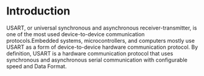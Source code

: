 # Introduction
USART, or universal synchronous and asynchronous receiver-transmitter, is one of the most used
device-to-device communication protocols.Embedded systems, microcontrollers, and
computers mostly use USART as a form of device-to-device hardware communication
protocol.
By definition, USART is a hardware communication protocol that uses synchronous and asynchronous
serial communication with configurable speed and Data Format.



